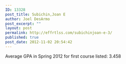 ```yaml
---
ID: 13328
post_title: Subichin,Joan E
author: Joel DesArmo
post_excerpt: ""
layout: post
permalink: http://effrtlss.com/subichinjoan-e-3/
published: true
post_date: 2012-11-02 20:54:42
---
```

<p>Average GPA in Spring 2012 for first course listed: 3.458</p>